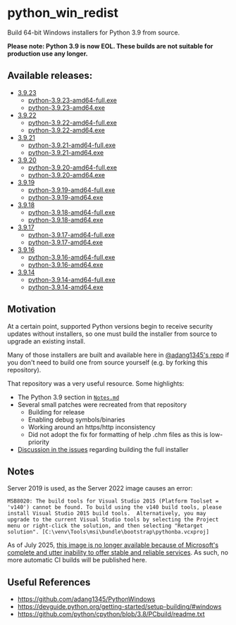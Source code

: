 # python_win_redist

Build 64-bit Windows installers for Python 3.9 from source.

**Please note: Python 3.9 is now EOL. These builds are not suitable for production use any longer.**

## Available releases:

* [3.9.23](https://github.com/xenago/python_win_redist/releases/tag/UserBuild_2025.06.05_17-28)
  * [python-3.9.23-amd64-full.exe](https://github.com/xenago/python_win_redist/releases/download/UserBuild_2025.06.05_17-28/python-3.9.23-amd64-full.exe)
  * [python-3.9.23-amd64.exe](https://github.com/xenago/python_win_redist/releases/download/UserBuild_2025.06.05_17-28/python-3.9.23-amd64.exe)
* [3.9.22](https://github.com/xenago/python_win_redist/releases/tag/UserBuild_2025.04.09_16-03)
  * [python-3.9.22-amd64-full.exe](https://github.com/xenago/python_win_redist/releases/download/UserBuild_2025.04.09_16-03/python-3.9.22-amd64-full.exe)
  * [python-3.9.22-amd64.exe](https://github.com/xenago/python_win_redist/releases/download/UserBuild_2025.04.09_16-03/python-3.9.22-amd64.exe)
* [3.9.21](https://github.com/xenago/python_win_redist/releases/tag/UserBuild_2024.12.18_07-19)
  * [python-3.9.21-amd64-full.exe](https://github.com/xenago/python_win_redist/releases/download/UserBuild_2024.12.18_07-19/python-3.9.21-amd64-full.exe)
  * [python-3.9.21-amd64.exe](https://github.com/xenago/python_win_redist/releases/download/UserBuild_2024.12.18_07-19/python-3.9.21-amd64.exe)
* [3.9.20](https://github.com/xenago/python_win_redist/releases/tag/UserBuild_2024.09.13_19-59)
  * [python-3.9.20-amd64-full.exe](https://github.com/xenago/python_win_redist/releases/download/UserBuild_2024.09.13_19-59/python-3.9.20-amd64-full.exe)
  * [python-3.9.20-amd64.exe](https://github.com/xenago/python_win_redist/releases/download/UserBuild_2024.09.13_19-59/python-3.9.20-amd64.exe)
* [3.9.19](https://github.com/xenago/python_win_redist/releases/tag/UserBuild_2024.03.22_15-25)
  * [python-3.9.19-amd64-full.exe](https://github.com/xenago/python_win_redist/releases/download/UserBuild_2024.03.22_15-25/python-3.9.19-amd64-full.exe)
  * [python-3.9.19-amd64.exe](https://github.com/xenago/python_win_redist/releases/download/UserBuild_2024.03.22_15-25/python-3.9.19-amd64.exe)
* [3.9.18](https://github.com/xenago/python_win_redist/releases/tag/UserBuild_2023.08.29_18-02)
  * [python-3.9.18-amd64-full.exe](https://github.com/xenago/python_win_redist/releases/download/UserBuild_2023.08.29_18-02/python-3.9.18-amd64-full.exe)
  * [python-3.9.18-amd64.exe](https://github.com/xenago/python_win_redist/releases/download/UserBuild_2023.08.29_18-02/python-3.9.18-amd64.exe)
* [3.9.17](https://github.com/xenago/python_win_redist/releases/tag/UserBuild_2023.06.07_18-50)
  * [python-3.9.17-amd64-full.exe](https://github.com/xenago/python_win_redist/releases/download/UserBuild_2023.06.07_18-50/python-3.9.17-amd64-full.exe)
  * [python-3.9.17-amd64.exe](https://github.com/xenago/python_win_redist/releases/download/UserBuild_2023.06.07_18-50/python-3.9.17-amd64.exe)
* [3.9.16](https://github.com/xenago/python_win_redist/releases/tag/UserBuild_2022.12.07_19-41)
  * [python-3.9.16-amd64-full.exe](https://github.com/xenago/python_win_redist/releases/download/UserBuild_2022.12.07_19-41/python-3.9.16-amd64-full.exe)
  * [python-3.9.16-amd64.exe](https://github.com/xenago/python_win_redist/releases/download/UserBuild_2022.12.07_19-41/python-3.9.16-amd64.exe)
* [3.9.14](https://github.com/xenago/python_win_redist/releases/tag/UserBuild_2022.09.28_05-04)
  * [python-3.9.14-amd64-full.exe](https://github.com/xenago/python_win_redist/releases/download/UserBuild_2022.09.28_05-04/python-3.9.14-amd64-full.exe)
  * [python-3.9.14-amd64.exe](https://github.com/xenago/python_win_redist/releases/download/UserBuild_2022.09.28_05-04/python-3.9.14-amd64.exe)

## Motivation

At a certain point, supported Python versions begin to receive security updates without installers, so one must build the installer from source to upgrade an existing install.

Many of those installers are built and available here in [@adang1345's repo](https://github.com/adang1345/PythonWindows) if you don't need to build one from source yourself (e.g. by forking this repository).

That repository was a very useful resource. Some highlights:

* The Python 3.9 section in [`Notes.md`](https://github.com/adang1345/PythonWindows/blob/master/Notes.md#python-39)
* Several small patches were recreated from that repository
  * Building for release
  * Enabling debug symbols/binaries
  * Working around an https/http inconsistency
  * Did not adopt the fix for formatting of help .chm files as this is low-priority
* [Discussion in the issues](https://github.com/adang1345/PythonWindows/issues/4#issuecomment-1004194012) regarding building the full installer

## Notes

Server 2019 is used, as the Server 2022 image causes an error:

`MSB8020: The build tools for Visual Studio 2015 (Platform Toolset = 'v140') cannot be found. To build using the v140 build tools, please install Visual Studio 2015 build tools.  Alternatively, you may upgrade to the current Visual Studio tools by selecting the Project menu or right-click the solution, and then selecting "Retarget solution". [C:\venv\Tools\msi\bundle\bootstrap\pythonba.vcxproj]`

As of July 2025, [this image is no longer available because of Microsoft's complete and utter inability to offer stable and reliable services](https://github.com/actions/runner-images/issues/12045). As such, no more automatic CI builds will be published here.

## Useful References

* https://github.com/adang1345/PythonWindows
* https://devguide.python.org/getting-started/setup-building/#windows
* https://github.com/python/cpython/blob/3.8/PCbuild/readme.txt
